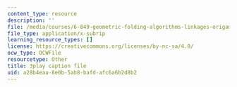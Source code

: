 ```yaml
---
content_type: resource
description: ''
file: /media/courses/6-849-geometric-folding-algorithms-linkages-origami-polyhedra-fall-2012/a28b4eaa8e0b5ab8bafdafc6a6b2d8b2_OcgtpQvrVs.vtt
file_type: application/x-subrip
learning_resource_types: []
license: https://creativecommons.org/licenses/by-nc-sa/4.0/
ocw_type: OCWFile
resourcetype: Other
title: 3play caption file
uid: a28b4eaa-8e0b-5ab8-bafd-afc6a6b2d8b2
---
```


